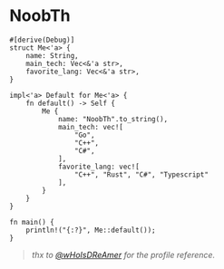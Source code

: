 # NoobTh
```
#[derive(Debug)]
struct Me<'a> {
    name: String,
    main_tech: Vec<&'a str>,
    favorite_lang: Vec<&'a str>,
}

impl<'a> Default for Me<'a> {
    fn default() -> Self {
        Me {
            name: "NoobTh".to_string(),
            main_tech: vec![
                "Go",
                "C++",
                "C#",
            ],
            favorite_lang: vec![
                "C++", "Rust", "C#", "Typescript"
            ],
        }
    }
}

fn main() {
    println!("{:?}", Me::default());
}
```

> *thx to [@wHoIsDReAmer](https://github.com/wHoIsDReAmer) for the profile reference.*
